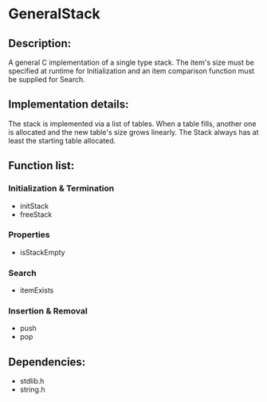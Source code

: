 # GeneralStack
## Description:
A general C implementation of a single type stack. The item's size must be
specified at runtime for Initialization and an item comparison function must
be supplied for Search.  

## Implementation details:
The stack is implemented via a list of tables. When a table fills,
another one is allocated and the new table's size grows linearly. The
Stack always has at least the starting table allocated.
  
## Function list:
### Initialization & Termination
- initStack  
- freeStack  
### Properties
- isStackEmpty

### Search
- itemExists

### Insertion & Removal
- push
- pop

## Dependencies:
- stdlib.h
- string.h

